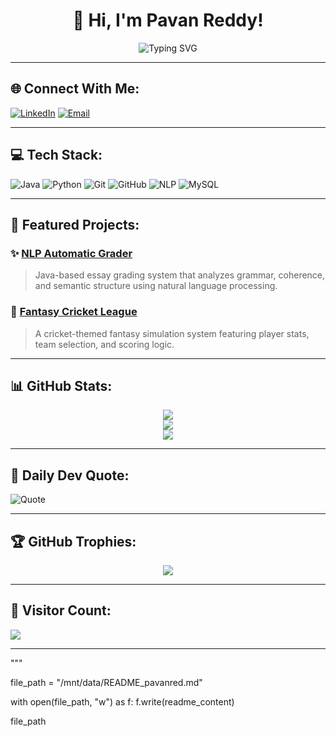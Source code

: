 

<h1 align="center">👋 Hi, I'm Pavan Reddy!</h1>
<p align="center">
  <img src="https://readme-typing-svg.demolab.com?font=Fira+Code&pause=1000&color=00F7FF&width=435&lines=Welcome+to+my+GitHub+profile!;Explore+my+projects+and+connect+%F0%9F%91%8B" alt="Typing SVG" />
</p>

---

## 🌐 Connect With Me:
[![LinkedIn](https://img.shields.io/badge/LinkedIn-%230077B5.svg?logo=linkedin&logoColor=white)](https://linkedin.com/in/YOUR-LINK-HERE)
[![Email](https://img.shields.io/badge/Email-D14836?style=flat&logo=gmail&logoColor=white)](mailto:YOUR.EMAIL@domain.com)

---

## 💻 Tech Stack:
![Java](https://img.shields.io/badge/java-%23ED8B00.svg?style=for-the-badge&logo=openjdk&logoColor=white)
![Python](https://img.shields.io/badge/python-3670A0?style=for-the-badge&logo=python&logoColor=ffdd54)
![Git](https://img.shields.io/badge/git-%23F05033.svg?style=for-the-badge&logo=git&logoColor=white)
![GitHub](https://img.shields.io/badge/github-%23121011.svg?style=for-the-badge&logo=github&logoColor=white)
![NLP](https://img.shields.io/badge/NLP-%23707070.svg?style=for-the-badge)
![MySQL](https://img.shields.io/badge/mysql-%234479A1.svg?style=for-the-badge&logo=mysql&logoColor=white)

---

## 📌 Featured Projects:

### ✨ [NLP Automatic Grader](https://github.com/pavanred/NLP_Automatic_Grader)
> Java-based essay grading system that analyzes grammar, coherence, and semantic structure using natural language processing.

### 🏏 [Fantasy Cricket League](https://github.com/pavanred/Fantasy-cricket-league)
> A cricket-themed fantasy simulation system featuring player stats, team selection, and scoring logic.

---

## 📊 GitHub Stats:
<div align="center">
  <img src="https://github-readme-stats.vercel.app/api?username=pavanred&theme=tokyonight&hide_border=false&include_all_commits=true&count_private=true" />
  <br />
  <img src="https://github-readme-streak-stats.herokuapp.com/?user=pavanred&theme=tokyonight&hide_border=false" />
  <br />
  <img src="https://github-readme-stats.vercel.app/api/top-langs/?username=pavanred&layout=compact&theme=tokyonight&hide_border=false" />
</div>

---

## 🧠 Daily Dev Quote:
![Quote](https://quotes-github-readme.vercel.app/api?type=horizontal&theme=dark)

---

## 🏆 GitHub Trophies:
<p align="center">
  <img src="https://github-profile-trophy.vercel.app/?username=pavanred&theme=algolia&no-frame=true&no-bg=true&margin-w=4" />
</p>

---

## 🔢 Visitor Count:
[![](https://visitcount.itsvg.in/api?id=pavanred&icon=5&color=6)](https://visitcount.itsvg.in)

---

<!-- Profile dynamically updated -->
"""

file_path = "/mnt/data/README_pavanred.md"

with open(file_path, "w") as f:
    f.write(readme_content)

file_path
